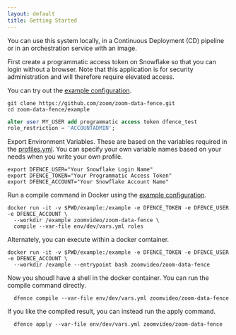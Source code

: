 ```yaml
---
layout: default
title: Getting Started
---
```


You can use this system locally, in a Continuous Deployment (CD) pipeline or in an 
orchestration service with an image.

First create a programmatic access token on Snowflake so that you can login without a 
browser. Note that this application is for security administration and will therefore 
require elevated access.

You can try out the [example configuration](https://github.com/zoom/zoom-data-fence/tree/main/example).

```shell
git clone https://github.com/zoom/zoom-data-fence.git
cd zoom-data-fence/example
```

```sql
alter user MY_USER add programmatic access token dfence_test
role_restriction = 'ACCOUNTADMIN';
```

Export Environment Variables. These are based on the variables required in the
[profiles.yml](https://github.com/zoom/zoom-data-fence/blob/main/example/profiles.yml). You can specify your own variable names
based on your needs when you write your own profile.

```shell
export DFENCE_USER="Your Snowflake Login Name"
export DFENCE_TOKEN="Your Programmatic Access Token"
export DFENCE_ACCOUNT="Your Snowflake Account Name"
```

Run a compile command in Docker using the [example configuration](https://github.com/zoom/zoom-data-fence/tree/main/example).


```shell
docker run -it -v $PWD/example:/example -e DFENCE_TOKEN -e DFENCE_USER -e DFENCE_ACCOUNT \
  --workdir /example zoomvideo/zoom-data-fence \
  compile --var-file env/dev/vars.yml roles
```

Alternately, you can execute within a docker comtainer. 

```shell
docker run -it -v $PWD/example:/example -e DFENCE_TOKEN -e DFENCE_USER -e DFENCE_ACCOUNT \
  --workdir /example --entrypoint bash zoomvideo/zoom-data-fence
```

Now you shoudl have a shell in the docker container. You can run the compile command directly.

```shell
  dfence compile --var-file env/dev/vars.yml zoomvideo/zoom-data-fence
```

If you like the compiled result, you can instead run the apply command.

```shell
  dfence apply --var-file env/dev/vars.yml zoomvideo/zoom-data-fence
```

